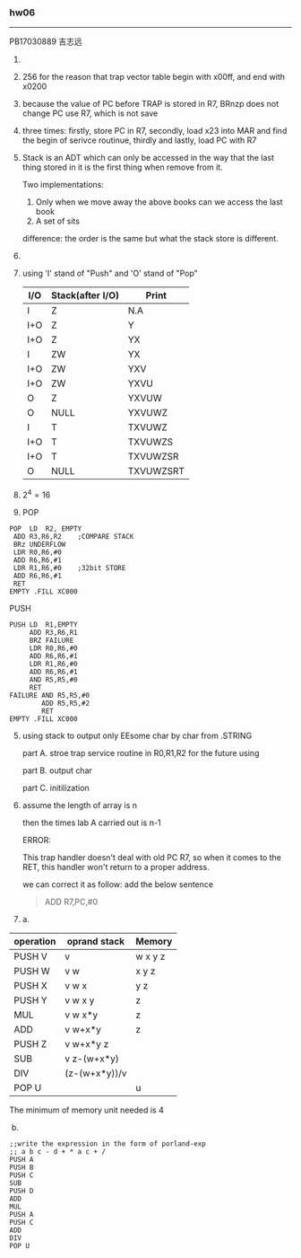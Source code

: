 ### hw06

----



PB17030889 	吉志远

1. 

   1. 256 for the reason that trap vector table begin with x00ff, and end with x0200

   2. because the value of PC before TRAP is stored in R7, BRnzp does not change PC use R7, which is not save

   3. three times: firstly, store PC in R7, secondly, load x23 into MAR and find the begin of serivce routinue, thirdly and lastly, load PC with R7

2. Stack is an ADT which can only be accessed in the way that the last thing stored in it is the first thing when remove from it.

   Two implementations:

   1. Only when we move away the above books can we access the last book
   2. A set of sits 

   difference: the order is the same but what the stack store is different.

3.  

   1. using 'I' stand of "Push" and 'O' stand of "Pop"

      | I/O  | Stack(after I/O) | Print     |
      | ---- | ---------------- | --------- |
      | I    | Z                | N.A       |
      | I+O  | Z                | Y         |
      | I+O  | Z                | YX        |
      | I    | ZW               | YX        |
      | I+O  | ZW               | YXV       |
      | I+O  | ZW               | YXVU      |
      | O    | Z                | YXVUW     |
      | O    | NULL             | YXVUWZ    |
      | I    | T                | TXVUWZ    |
      | I+O  | T                | TXVUWZS   |
      | I+O  | T                | TXVUWZSR  |
      | O    | NULL             | TXVUWZSRT |

   2. $2^4=16$

   4. POP

   ```assembly
   POP	LD  R2, EMPTY
   	ADD R3,R6,R2	;COMPARE STACK
   	BRz UNDERFLOW
   	LDR R0,R6,#0
   	ADD R6,R6,#1
   	LDR R1,R6,#0	;32bit STORE
   	ADD R6,R6,#1
   	RET
   EMPTY .FILL XC000
   ```

   PUSH

```assembly
PUSH LD  R1,EMPTY
	 ADD R3,R6,R1
	 BRZ FAILURE
	 LDR R0,R6,#0
	 ADD R6,R6,#1
	 LDR R1,R6,#0
	 ADD R6,R6,#1
	 AND R5,R5,#0
	 RET
FAILURE AND R5,R5,#0
		ADD R5,R5,#2
		RET
EMPTY .FILL XC000
```

5. using stack to output only EEsome char by char from .STRING

   part A. stroe trap service routine in R0,R1,R2 for the future using

   part B. output char 

   part C. initilization

6. assume the length of array is n 

   then the times lab A carried out is n-1

   ERROR:

   This trap handler doesn't deal with old PC R7, so when it comes to the RET, this handler won't return to a proper address.

   we can correct it as follow: add the below sentence

   > ADD R7,PC,#0

    

7. a.

| operation | oprand stack  | Memory  |
| --------- | ------------- | ------- |
| PUSH V    | v             | w x y z |
| PUSH W    | v w           | x y z   |
| PUSH X    | v w x         | y z     |
| PUSH Y    | v w x y       | z       |
| MUL       | v w x*y       | z       |
| ADD       | v w+x*y       | z       |
| PUSH Z    | v w+x*y z     |         |
| SUB       | v z-(w+x*y)   |         |
| DIV       | (z-(w+x*y))/v |         |
| POP U     |               | u       |

The minimum of memory unit needed is 4 

​	b.

```assembly
;;write the expression in the form of porland-exp
;; a b c - d + * a c + /
PUSH A
PUSH B
PUSH C
SUB
PUSH D
ADD
MUL
PUSH A
PUSH C
ADD
DIV
POP U
```